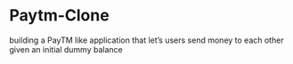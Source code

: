# Paytm-Clone
building a PayTM like application that let’s users send money to each other given an initial dummy balance
